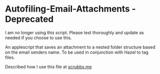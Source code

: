 
Autofiling-Email-Attachments - Deprecated
=========================================

I am no longer using this script. Please test thoroughly and update as needed if you choose to use this.

An applescript that saves an attachment to a nested folder structure based on the email senders name. To be used in conjunction with Hazel to tag files.

Described how I use this file at [scrubbs.me](http://www.scrubbs.me/my-notes-blog/2013/4/9/filing-system-automatically-saving-mail-attachment-to-folder-named-for-sender)
